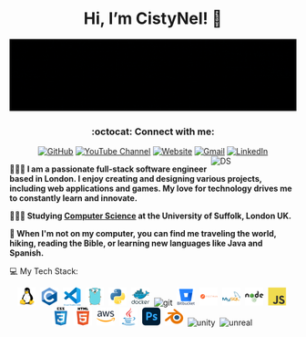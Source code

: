 <h1 align="center">Hi, I’m CistyNel! 👋</h1>

<!--
**CristyNel/CristyNel** is a ✨ _special_ ✨ repository because its `README.md` (this file) appears on your GitHub profile.

Here are some ideas to get you started:

- 🔭 I’m currently working on ...
- 🌱 I’m currently learning ...
- 👯 I’m looking to collaborate on ...
- 🤔 I’m looking for help with ...
- 💬 Ask me about ...
- 📫 How to reach me: ...
- 😄 Pronouns: ...
- ⚡ Fun fact: ...
- 🎯 Goals
- 🤝 Open to Collaborate
  -->

![my_banner](./assets/Cristy_code.gif)

<h3 align="center"> :octocat: Connect with me:</h3>
<div align="center">
<a href="https://github.com/CristyNel/"><img src="https://img.shields.io/badge/Github-181717?style=for-the-badge&labelColor=555555&logo=Github&logoColor" alt="GitHub" /></a>
<a href="https://www.youtube.com/@buligacristinel-nelu2740"><img src="https://img.shields.io/badge/Youtube-FF0000?style=for-the-badge&labelColor=555555&logo=Youtube&logoColor=FF0000" alt="YouTube Channel" /></a>
<a href="https://cristinelnelubuliga.online"><img src="https://img.shields.io/badge/web-GoDaddy-07a6a4?style=for-the-badge&labelColor=555555&logo=GoDaddy&logoColor=85edec" alt="Website" /></a>
<a href="mailto:buligacristinelnelly@gmail.com"><img src="https://img.shields.io/badge/Email-Gmail-D14836?style=for-the-badge&labelColor=555555&logo=gmail&logoColor=D14836" alt="Gmail" /></a>
<a href="https://www.linkedin.com/in/buliga-cristinel-nelu/"><img src="https://img.shields.io/badge/Linkedin-0A66C2?style=for-the-badge&labelColor=555555&logo=LinkedIn&logoColor" alt="LinkedIn" /></a>

</div>
<img src="https://media2.giphy.com/media/caky2f3c0YF08oKyzG/200w.gif?cid=6c09b952xyrgeorjn2abqyc230l4aakpgzsu9i59k3uca3bl&ep=v1_gifs_search&rid=200w.gif&ct=g" alt="DS" align="right" width="150" />
<p><strong>👩🏻‍💻  I am a passionate full-stack software engineer based in London. I enjoy creating and designing various projects, including web applications and games. My love for technology drives me to constantly learn and innovate.</strong></p>
<p><strong>👩🏻‍🎓  Studying <a href="https://www.uos.ac.uk"><strong>Computer Science</strong></a> at the University of Suffolk, London UK.</strong></p>
<p><strong>📘  When I'm not on my computer, you can find me traveling the world, hiking, reading the Bible, or learning new languages like Java and Spanish.</strong></p>
<!-- <div align="left">
  <a href="https://github.com/CristyNel?tab=followers">
      <img alt="followers" title="Follow me on Github" src="https://custom-icon-badges.demolab.com/github/followers/CristyNel?color=236ad3&labelColor=1155ba&style=for-the-badge&logo=person-add&label=Follow&logoColor=white"/></a>
  <a href="https://github.com/CristyNel?tab=repositories&sort=stargazers">
      <img alt="total stars" title="Total stars on GitHub" src="https://custom-icon-badges.demolab.com/github/stars/CristyNel?color=55960c&style=for-the-badge&labelColor=488207&logo=star"/></a>
</div> -->

<h align="left">💻 My Tech Stack:</h>

<div align="center">
  <img src="https://raw.githubusercontent.com/devicons/devicon/master/icons/linux/linux-original.svg" alt="linux" width="32" height="32" />&nbsp;
  <img src="https://raw.githubusercontent.com/devicons/devicon/master/icons/c/c-original.svg" alt="c" width="32" height="32"/>&nbsp;
  <img src="https://raw.githubusercontent.com/devicons/devicon/master/icons/vscode/vscode-original-wordmark.svg" alt="vscode" width="32" height="32"/>&nbsp;
  <img src="https://raw.githubusercontent.com/devicons/devicon/master/icons/go/go-original.svg" alt="go" width="32" height="32"/>&nbsp;
  <img src="https://raw.githubusercontent.com/devicons/devicon/master/icons/python/python-original.svg" alt="python" width="32" height="32"/>&nbsp;
  <img src="https://raw.githubusercontent.com/devicons/devicon/master/icons/docker/docker-original-wordmark.svg" alt="docker" width="32" height="32"/>&nbsp;
  <img src="https://www.vectorlogo.zone/logos/git-scm/git-scm-icon.svg" alt="git" width="32" height="32"/>&nbsp;
  <img src="https://raw.githubusercontent.com/devicons/devicon/master/icons/bitbucket/bitbucket-original-wordmark.svg" alt="bitbucket" width="32" height="32"/>&nbsp;
  <img src="https://raw.githubusercontent.com/devicons/devicon/master/icons/postman/postman-original-wordmark.svg" alt="postman" width="32" height="32"/>&nbsp;
  <img src="https://raw.githubusercontent.com/devicons/devicon/master/icons/mysql/mysql-original-wordmark.svg" alt="mysql" width="32" height="32"/>&nbsp;
  <img src="https://raw.githubusercontent.com/devicons/devicon/master/icons/nodejs/nodejs-original-wordmark.svg" alt="nodejs" width="32" height="32"/>&nbsp;
  <img src="https://raw.githubusercontent.com/devicons/devicon/master/icons/javascript/javascript-original.svg" alt="javascript" width="32" height="32"/>&nbsp;
  <img src="https://raw.githubusercontent.com/devicons/devicon/master/icons/css3/css3-original-wordmark.svg" alt="css3" width="32" height="32"/>&nbsp;
  <img src="https://raw.githubusercontent.com/devicons/devicon/master/icons/html5/html5-original-wordmark.svg" alt="html5" width="32" height="32"/>&nbsp;
  <img src="https://raw.githubusercontent.com/devicons/devicon/master/icons/amazonwebservices/amazonwebservices-original-wordmark.svg" alt="aws" width="32" height="32"/>&nbsp;
  <img src="https://raw.githubusercontent.com/devicons/devicon/master/icons/java/java-original.svg" alt="java" width="32" height="32"/>&nbsp;
  <img src="https://raw.githubusercontent.com/devicons/devicon/master/icons/photoshop/photoshop-original.svg" alt="photoshop" width="32" height="32"/>&nbsp;
  <img src="https://raw.githubusercontent.com/devicons/devicon/master/icons/blender/blender-original.svg" alt="blender" width="32" height="32"/>&nbsp;
  <img src="https://www.vectorlogo.zone/logos/unity3d/unity3d-icon.svg" alt="unity" width="32" height="32"/>&nbsp;
  <img src="https://raw.githubusercontent.com/kenangundogan/fontisto/036b7eca71aab1bef8e6a0518f7329f13ed62f6b/icons/svg/brand/unreal-engine.svg" alt="unreal" width="32" height="32"/>&nbsp;
</div>
  <!-- <a href="https://www.microsoft.com/en-us/sql-server" target="_blank" rel="noreferrer"> <img src="https://www.svgrepo.com/show/303229/microsoft-sql-server-logo.svg" alt="mssql" width="30" height="30"/>&nbsp; -->
  <!-- <a href="https://www.postgresql.org" target="_blank" rel="noreferrer"> <img src="https://raw.githubusercontent.com/devicons/devicon/master/icons/postgresql/postgresql-original-wordmark.svg" alt="postgresql" width="30" height="30"/>&nbsp; -->
  <!-- <a href="https://github.com/thinkright20"> <img src="https://skillicons.dev/icons?i=vscode,postman,photoshop,blender,unity,github,bitbucket,sql" /></a> -->
  <!-- <a href="https://www.mongodb.com/" target="_blank" rel="noreferrer"> <img src="https://raw.githubusercontent.com/devicons/devicon/master/icons/mongodb/mongodb-original-wordmark.svg" alt="mongodb" width="30" height="30"/>&nbsp; -->
  <!-- <a href="https://gohugo.io/" target="_blank" rel="noreferrer"> <img src="https://api.iconify.design/logos-hugo.svg" alt="hugo" width="30" height="30"/>&nbsp; -->

<!-- <h3 align="left">📊 Stats:</h3> -->
<!-- dark radical merko gruvbox tokyonight onedark cobalt synthwave highcontrast dracula -->
<!-- <p><img align="left" src="https://github-readme-stats.vercel.app/api?username=cristynel&show_icons=true&locale=en&layout=compact&theme=dark" alt="cristynel" /></p> -->

<!-- <p><img align="center" src="https://github-readme-streak-stats.herokuapp.com/?user=cristynel&&theme=merko" alt="cristynel" /></p> -->
<!-- <p><img align="center" src="https://github-readme-stats.vercel.app/api/top-langs?username=cristynel&show_icons=true&locale=en&layout=compact&theme=gruvbox" alt="cristynel" /></p> -->

<!-- <h3 align="left">🏆 GitHub Trophies:</h3>
<p align="left"> <a href="https://github.com/ryo-ma/github-profile-trophy"><img src="https://github-profile-trophy.vercel.app/?username=cristynel&theme=dark " alt="cristynel" /></a> </p> -->
